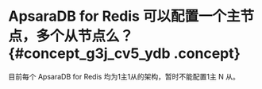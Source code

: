 # ApsaraDB for Redis 可以配置一个主节点，多个从节点么？ {#concept_g3j_cv5_ydb .concept}

目前每个 ApsaraDB for Redis 均为1主1从的架构，暂时不能配置1主 N 从。

